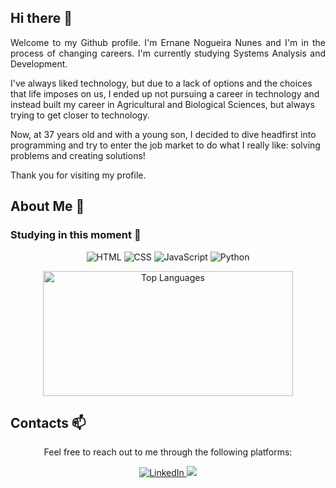 ## Hi there 👋
<p align="justify">
Welcome to my Github profile. I'm Ernane Nogueira Nunes and I'm in the process of changing careers. I'm currently studying Systems Analysis and Development.
<p>I've always liked technology, but due to a lack of options and the choices that life imposes on us, I ended up not pursuing a career in technology and instead built my career in Agricultural and Biological Sciences, but always trying to get closer to technology.
<p>Now, at 37 years old and with a young son, I decided to dive headfirst into programming and try to enter the job market to do what I really like: solving problems and creating solutions!
<p>Thank you for visiting my profile.
</p>

## About Me 💬
### Studying in this moment 🌱
<div align="center">
  
  ![HTML](https://img.shields.io/badge/HTML5-E34F26?style=for-the-badge&logo=html5&logoColor=white)
  ![CSS](https://img.shields.io/badge/CSS3-1572B6?style=for-the-badge&logo=css3&logoColor=white)
  ![JavaScript](https://img.shields.io/badge/JavaScript-F7DF1E?style=for-the-badge&logo=javascript&logoColor=black)
  ![Python](https://img.shields.io/badge/Python-14354C?style=for-the-badge&logo=python&logoColor=white)
</div>

<div align="center">
    <img width="400px" height="200px" src="https://github-readme-stats.vercel.app/api/top-langs/?username=ernanenn&show_icons=true&theme=tokyonight&layout=compact" alt="Top Languages"/>
</div>

## Contacts 📫
<div align="center"> 
    <p>Feel free to reach out to me through the following platforms:</p>
    <a href="www.linkedin.com/in/ernane-nunes-2134aa31a/" target="_blank">
        <img src="https://img.shields.io/badge/-LinkedIn-%230077B5?style=for-the-badge&logo=linkedin&logoColor=white" alt="LinkedIn">
    </a>
    <a href="mailto:ernanenn@gmail.com" target="_blank">
        <img src="https://img.shields.io/badge/-Gmail-%D15F4?style=flat-square&logo=gmail&logoColor=white&color=red alt="Gmail">
    </a>
</div>
